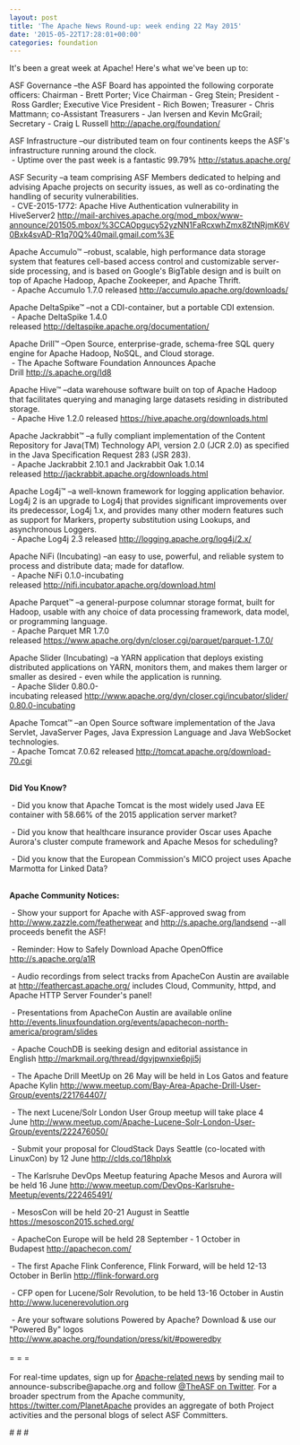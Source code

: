 ```yaml
---
layout: post
title: 'The Apache News Round-up: week ending 22 May 2015'
date: '2015-05-22T17:28:01+00:00'
categories: foundation
---
```

<div> 
    <p>It's been a great week at Apache! Here's what we've been up to:</p> 
    <p>ASF Governance&nbsp;–the ASF Board has appointed the following corporate officers:&nbsp;Chairman<span class="Apple-tab-span" style="white-space: pre;"> </span>-&nbsp;Brett Porter; Vice Chairman<span class="Apple-tab-span" style="white-space: pre;"> </span>-&nbsp;Greg Stein; President<span class="Apple-tab-span" style="white-space: pre;"> </span>-&nbsp;Ross Gardler; Executive Vice President -<span class="Apple-tab-span" style="white-space: pre;"> </span>Rich Bowen; Treasurer<span class="Apple-tab-span" style="white-space: pre;"> </span>-&nbsp;Chris Mattmann; co-Assistant Treasurers -&nbsp;Jan Iversen and Kevin McGrail; Secretary<span class="Apple-tab-span" style="white-space: pre;"> </span>-&nbsp;Craig L Russell&nbsp;<a href="http://apache.org/foundation/">http://apache.org/foundation/</a></p> 
    <p>ASF Infrastructure –our distributed team on four continents keeps the ASF's infrastructure running around the clock.<br />&nbsp;- Uptime over the past week is a fantastic 99.79%&nbsp;<a href="http://status.apache.org/">http://status.apache.org/</a></p> 
  </div> 
  <div> 
    <p>ASF Security –a team comprising ASF Members dedicated to helping and advising Apache projects on security issues, as well as co-ordinating the handling of security vulnerabilities.<br />&nbsp;- CVE-2015-1772: Apache Hive Authentication vulnerability in HiveServer2&nbsp;<a href="http://mail-archives.apache.org/mod_mbox/www-announce/201505.mbox/%3CCAOpgucy52yzNN1FaRcxwhZmx8ZtNRjmK6V0Bxk4svAD-R1q70Q%40mail.gmail.com%3E">http://mail-archives.apache.org/mod_mbox/www-announce/201505.mbox/%3CCAOpgucy52yzNN1FaRcxwhZmx8ZtNRjmK6V0Bxk4svAD-R1q70Q%40mail.gmail.com%3E</a></p> 
  </div> 
  <p> </p> 
  <div> 
    <p>Apache Accumulo™ –robust, scalable, high performance data storage system that features cell-based access control and customizable server-side processing, and is based on Google's BigTable design and is built on top of Apache Hadoop, Apache Zookeeper, and Apache Thrift.<br />&nbsp;-&nbsp;Apache Accumulo 1.7.0 released&nbsp;<a href="http://accumulo.apache.org/downloads/">http://accumulo.apache.org/downloads/</a></p> 
  </div> 
  <div> 
    <p>Apache DeltaSpike™ –not a CDI-container, but a portable CDI extension.<br />&nbsp;- Apache DeltaSpike 1.4.0 released&nbsp;<a href="http://deltaspike.apache.org/documentation/">http://deltaspike.apache.org/documentation/</a></p> 
    <p>Apache Drill™ –Open Source, enterprise-grade, schema-free SQL query engine for Apache Hadoop, NoSQL, and Cloud storage.<br />&nbsp;- The Apache Software Foundation Announces Apache Drill&nbsp;<span style="white-space: pre-wrap;"><a href="http://s.apache.org/Id8">http://s.apache.org/Id8</a></span></p> 
    <p>Apache Hive™ –data warehouse software built on top of Apache Hadoop that facilitates querying and managing large datasets residing in distributed storage.<br />&nbsp;- Apache Hive 1.2.0 released&nbsp;<a href="https://hive.apache.org/downloads.html">https://hive.apache.org/downloads.html</a></p> 
    <p>Apache Jackrabbit™ –a fully compliant implementation of the Content Repository for Java(TM) Technology API, version 2.0 (JCR 2.0) as specified in the Java Specification Request 283 (JSR 283).<br />&nbsp;-&nbsp;Apache Jackrabbit 2.10.1 and&nbsp;Jackrabbit Oak 1.0.14 released&nbsp;<a href="http://jackrabbit.apache.org/downloads.html">http://jackrabbit.apache.org/downloads.html</a></p> 
    <p> </p> 
    <div> 
      <p>Apache Log4j™ –a well-known framework for logging application behavior. Log4j 2 is an upgrade to Log4j that provides significant improvements over its predecessor, Log4j 1.x, and provides many other modern features such as support for Markers, property substitution using Lookups, and asynchronous Loggers.<br />&nbsp;- Apache Log4j 2.3 released <a href="http://logging.apache.org/log4j/2.x/">http://logging.apache.org/log4j/2.x/</a></p> 
      <p>Apache NiFi (Incubating) –an easy to use, powerful, and reliable system to process and distribute data; made for dataflow.<br />&nbsp;- Apache NiFi 0.1.0-incubating released&nbsp;<a href="http://nifi.incubator.apache.org/download.html">http://nifi.incubator.apache.org/download.html</a></p> 
      <p>Apache Parquet™ –a general-purpose columnar storage format, built for Hadoop, usable with any choice of data processing framework, data model, or programming language.<br />&nbsp;- Apache Parquet MR 1.7.0 released&nbsp;<a href="https://www.apache.org/dyn/closer.cgi/parquet/parquet-1.7.0/">https://www.apache.org/dyn/closer.cgi/parquet/parquet-1.7.0/</a></p> 
      <p>Apache Slider (Incubating)&nbsp;–a YARN application that deploys existing distributed applications on YARN, monitors them, and makes them larger or smaller as desired - even while the application is running.<br />&nbsp;- Apache Slider 0.80.0-incubating&nbsp;released&nbsp;<a href="http://www.apache.org/dyn/closer.cgi/incubator/slider/0.80.0-incubating">http://www.apache.org/dyn/closer.cgi/incubator/slider/0.80.0-incubating</a></p> 
      <p>Apache Tomcat™ –an Open Source software implementation of the Java Servlet, JavaServer Pages, Java Expression Language and Java WebSocket technologies.<br />&nbsp;- Apache Tomcat 7.0.62 released&nbsp;<a href="http://tomcat.apache.org/download-70.cgi">http://tomcat.apache.org/download-70.cgi</a></p> 
      <p> </p> 
    </div> 
    <div> 
      <p><b><br />Did You Know?</b></p> 
    </div> 
    <div> 
      <p>&nbsp;- Did you know that Apache Tomcat is the most widely used Java EE container with 58.66% of the 2015 application server market?</p> 
      <p>&nbsp;- Did you know that healthcare insurance provider Oscar uses Apache Aurora's cluster compute framework&nbsp;and Apache Mesos for scheduling?</p> 
      <p>&nbsp;- Did you know that the European Commission's MICO project uses Apache Marmotta for Linked Data?</p> 
    </div> 
    <div> </div> 
    <div> 
      <p><b><br />Apache Community Notices:</b></p> 
      <p>&nbsp;- Show your support for Apache with ASF-approved swag from <a href="http://www.zazzle.com/featherwear">http://www.zazzle.com/featherwear</a> and <a href="http://s.apache.org/landsend">http://s.apache.org/landsend</a>&nbsp;--all proceeds benefit the ASF!&nbsp;</p> 
      <p>&nbsp;- Reminder: How to Safely Download Apache OpenOffice <a href="http://s.apache.org/a1R">http://s.apache.org/a1R</a></p> 
      <p>&nbsp;- Audio recordings from select tracks from ApacheCon Austin are available at <a href="http://feathercast.apache.org/">http://feathercast.apache.org/</a>&nbsp;includes Cloud, Community, httpd, and Apache HTTP Server Founder's panel!</p> 
      <p>&nbsp;- Presentations from ApacheCon Austin are available online <a href="http://events.linuxfoundation.org/events/apachecon-north-america/program/slides">http://events.linuxfoundation.org/events/apachecon-north-america/program/slides</a></p> 
      <div> 
        <p>&nbsp;- Apache CouchDB is seeking design and editorial assistance in English&nbsp;<a href="http://markmail.org/thread/dgvjpwnxie6pji5j">http://markmail.org/thread/dgvjpwnxie6pji5j</a></p> 
      </div> 
    </div> 
    <div> 
      <p>&nbsp;- The Apache Drill MeetUp on 26 May will be held in Los Gatos and feature Apache Kylin&nbsp;<a href="http://www.meetup.com/Bay-Area-Apache-Drill-User-Group/events/221764407/">http://www.meetup.com/Bay-Area-Apache-Drill-User-Group/events/221764407/</a></p> 
      <p>&nbsp;- The next Lucene/Solr London User Group meetup will take place 4 June&nbsp;<a href="http://www.meetup.com/Apache-Lucene-Solr-London-User-Group/events/222476050/">http://www.meetup.com/Apache-Lucene-Solr-London-User-Group/events/222476050/</a></p> 
    </div> 
    <div> 
      <p>&nbsp;- Submit your proposal for CloudStack Days Seattle (co-located with LinuxCon) by 12 June&nbsp;<a href="http://clds.co/18hplxk">http://clds.co/18hplxk</a></p> 
      <p>&nbsp;- The Karlsruhe DevOps Meetup featuring Apache Mesos and Aurora will be held 16 June <a href="http://www.meetup.com/DevOps-Karlsruhe-Meetup/events/222465491/">http://www.meetup.com/DevOps-Karlsruhe-Meetup/events/222465491/</a></p> 
      <p>&nbsp;- MesosCon will be held 20-21 August in Seattle <a href="https://mesoscon2015.sched.org/">https://mesoscon2015.sched.org/</a></p> 
      <p>&nbsp;- ApacheCon Europe will be held 28 September - 1 October in Budapest&nbsp;<a href="http://apachecon.com/">http://apachecon.com/</a></p> 
      <p>&nbsp;- The first Apache Flink Conference, Flink Forward, will be held 12-13 October in Berlin <a href="http://flink-forward.org/">http://flink-forward.org</a></p> 
      <p>&nbsp;- CFP open for Lucene/Solr Revolution, to be held 13-16 October in Austin <a href="http://lucenerevolution.org/">http://www.lucenerevolution.org</a></p> 
    </div> 
    <div>&nbsp;- Are your software solutions Powered by Apache? Download &amp; use our &quot;Powered By&quot; logos <a href="http://www.apache.org/foundation/press/kit/#poweredby">http://www.apache.org/foundation/press/kit/#poweredby</a></div> 
    <div><br /></div> 
    <div>= = =</div> 
    <div><br /></div> 
    <div>For real-time updates, sign up for <a href="http://www.apache.org/foundation/mailinglists.html#foundation-announce">Apache-related news</a> by sending mail to announce-subscribe@apache.org and follow <a href="https://twitter.com/TheASF">@TheASF on Twitter</a>. For a broader spectrum from the Apache community, <a href="https://twitter.com/PlanetApache">https://twitter.com/PlanetApache</a> provides an aggregate of both Project activities and the personal blogs of select ASF Committers.</div> 
    <p># # #&nbsp;</p> 
  </div>
